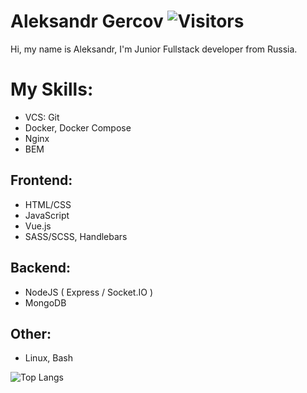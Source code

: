 # Aleksandr Gercov ![Visitors](https://visitor-badge.glitch.me/badge?page_id=Gercov) 

Hi, my name is Aleksandr, I'm Junior Fullstack developer from Russia.

# My Skills: 
 - VCS: Git
 - Docker, Docker Compose
 - Nginx
 - BEM
## Frontend: 
 - HTML/CSS
 - JavaScript
 - Vue.js
 - SASS/SCSS, Handlebars
## Backend: 
 - NodeJS ( Express / Socket.IO )
 - MongoDB
## Other: 
 - Linux, Bash

![Top Langs](https://github-readme-stats.vercel.app/api/top-langs/?username=Gercov&count_private=false&langs_count=7&layout=compact)
<!--
**
![Gercov GitHub Stats](https://github-readme-stats.vercel.app/api?username=Gercov&count_private=true&hide=contribs&show_icons=true&theme=default&layout=compact&bg_color=RED)
My favorite language is JavaScript. 
-->
